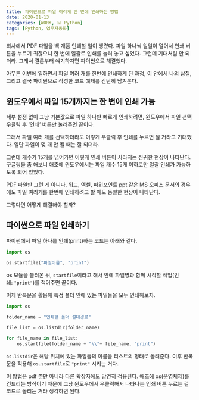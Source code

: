 ```yaml
---
title: 파이썬으로 파일 여러개 한 번에 인쇄하는 방법
date: 2020-01-13
categories: [WORK, 📊 Python]
tags: [Python, 업무자동화]
---
```


회사에서 PDF 파일을 백 개쯤 인쇄할 일이 생겼다. 파일 하나씩 일일이 열어서 인쇄 버튼을 누르기 귀찮으니 한 번에 일괄로 인쇄를 눌러 놓고 싶었다. 그런데 기대처럼 안 되더라. 그래서 결론부터 얘기하자면 파이썬으로 해결했다.

아무튼 이번에 일하면서 파일 여러 개를 한번에 인쇄하게 된 과정, 이 안에서 나의 삽질, 그리고 결국 파이썬으로 작성한 코드 예제를 간단히 남겨본다.

## 윈도우에서 파일 15개까지는 한 번에 인쇄 가능

세부 설정 없이 그냥 기본값으로 파일 하나만 빠르게 인쇄하려면, 윈도우에서 파일 선택 우클릭 후 ‘인쇄’ 버튼만 눌러주면 끝이다.

그래서 파일 여러 개를 선택하더라도 이렇게 우클릭 후 인쇄를 누르면 될 거라고 기대했다. 일단 파일이 몇 개 안 될 때는 잘 되더라. 

그런데 개수가 15개를 넘어가면 이렇게 인쇄 버튼이 사라지는 진귀한 현상이 나타난다. 구글링을 좀 해보니 애초에 윈도우에서는 파일 개수 15개 이하로만 일괄 인쇄가 가능하도록 되어 있었다.

PDF 파일만 그런 게 아니다. 워드, 엑셀, 파워포인트 ppt 같은 MS 오피스 문서의 경우에도 파일 여러개를 한번에 인쇄하려고 할 때도 동일한 현상이 나타난다.

그렇다면 어떻게 해결해야 할까?

## 파이썬으로 파일 인쇄하기

파이썬에서 파일 하나를 인쇄(print)하는 코드는 아래와 같다.

```python
import os

os.startfile("파일이름", "print")
```

os 모듈을 불러온 뒤, `startfile`이라고 해서 안에 파일명과 함께 시작할 작업(인쇄: `"print"`)를 적어주면 끝이다.

이제 반복문을 활용해 특정 폴더 안에 있는 파일들을 모두 인쇄해보자.

```python
import os

folder_name = "인쇄할 폴더 절대경로"

file_list = os.listdir(folder_name)

for file_name in file_list:
    os.startfile(folder_name + "\\"+ file_name, "print")
```

`os.listdir`은 해당 위치에 있는 파일들의 이름을 리스트의 형태로 돌려준다. 이후 반복문을 적용해 `os.startfile`로 `"print"` 시키는 거다.

이 방법은 pdf 뿐만 아니라 다른 확장자에도 당연히 적용된다. 애초에 os(운영체제)를 건드리는 방식이기 때문에 그냥 윈도우에서 우클릭해서 나타나는 인쇄 버튼 누르는 걸 코드로 돌리는 거라 생각하면 된다.